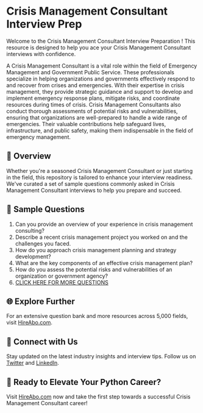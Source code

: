 # Crisis Management Consultant Interview Prep

Welcome to the Crisis Management Consultant Interview Preparation ! This resource is designed to help you ace your Crisis Management Consultant interviews with confidence.

A Crisis Management Consultant is a vital role within the field of Emergency Management and Government Public Service. These professionals specialize in helping organizations and governments effectively respond to and recover from crises and emergencies. With their expertise in crisis management, they provide strategic guidance and support to develop and implement emergency response plans, mitigate risks, and coordinate resources during times of crisis. Crisis Management Consultants also conduct thorough assessments of potential risks and vulnerabilities, ensuring that organizations are well-prepared to handle a wide range of emergencies. Their valuable contributions help safeguard lives, infrastructure, and public safety, making them indispensable in the field of emergency management.

## 🚀 Overview

Whether you're a seasoned Crisis Management Consultant or just starting in the field, this repository is tailored to enhance your interview readiness. We've curated a set of sample questions commonly asked in Crisis Management Consultant interviews to help you prepare and succeed.

## 📝 Sample Questions

1. Can you provide an overview of your experience in crisis management consulting?
2. Describe a recent crisis management project you worked on and the challenges you faced.
3. How do you approach crisis management planning and strategy development?
4. What are the key components of an effective crisis management plan?
5. How do you assess the potential risks and vulnerabilities of an organization or government agency?
6. [CLICK HERE FOR MORE QUESTIONS](https://hireabo.com/job/17_4_3/Crisis%20Management%20Consultant)

## 🌐 Explore Further

For an extensive question bank and more resources across 5,000 fields, visit [HireAbo.com](https://www.hireabo.com).

## 📱 Connect with Us

Stay updated on the latest industry insights and interview tips. Follow us on [Twitter](https://twitter.com/hireabo) and [LinkedIn](https://www.linkedin.com/in/hire-abo-3609972a8/).

## 🚀 Ready to Elevate Your Python Career?

Visit [HireAbo.com](https://www.hireabo.com) now and take the first step towards a successful Crisis Management Consultant career!